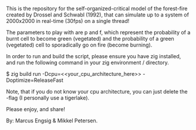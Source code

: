 This is the repository for the self-organized-critical model of the forest-fire created by Drossel and Schwabl (1992), that can simulate up to a system of 2000x2000 in real-time (30fps) on a single thread!

The parameters to play with are p and f, which represent the probability of a burnt cell to become green (vegetated) and the probability of a green (vegetated) cell to sporadically go on fire (become burning). 

In order to run and build the script, please ensure you have zig installed, and run the following command in your zig environment / directory.

$ zig build run -Dcpu=<<your_cpu_architecture_here>> -Doptimize=ReleaseFast

Note, that if you do not know your cpu architecture, you can just delete the -flag (I personally use a tigerlake).

Please enjoy, and share!

By: Marcus Engsig & Mikkel Petersen.
